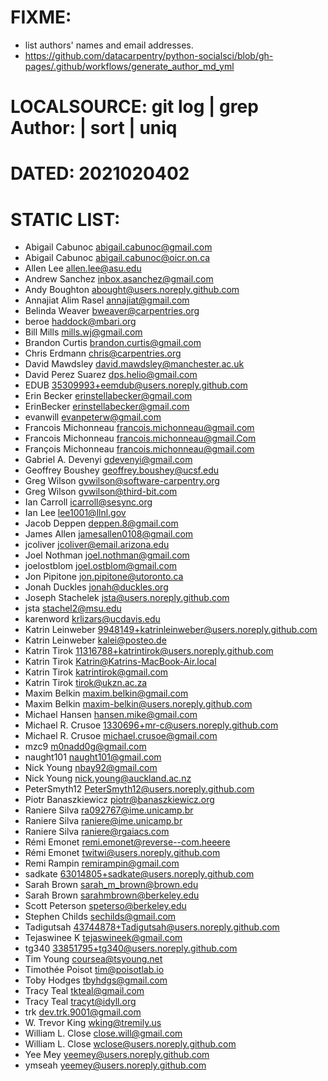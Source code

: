 # FIXME: 
* list authors' names and email addresses.
* https://github.com/datacarpentry/python-socialsci/blob/gh-pages/.github/workflows/generate_author_md_yml

# LOCALSOURCE: git log | grep Author: | sort | uniq
# DATED: 2021020402
# STATIC LIST:
* Abigail Cabunoc <abigail.cabunoc@gmail.com>
* Abigail Cabunoc <abigail.cabunoc@oicr.on.ca>
* Allen Lee <allen.lee@asu.edu>
* Andrew Sanchez <inbox.asanchez@gmail.com>
* Andy Boughton <abought@users.noreply.github.com>
* Annajiat Alim Rasel <annajiat@gmail.com>
* Belinda Weaver <bweaver@carpentries.org>
* beroe <haddock@mbari.org>
* Bill Mills <mills.wj@gmail.com>
* Brandon Curtis <brandon.curtis@gmail.com>
* Chris Erdmann <chris@carpentries.org>
* David Mawdsley <david.mawdsley@manchester.ac.uk>
* David Perez Suarez <dps.helio@gmail.com>
* EDUB <35309993+eemdub@users.noreply.github.com>
* Erin Becker <erinstellabecker@gmail.com>
* ErinBecker <erinstellabecker@gmail.com>
* evanwill <evanpeterw@gmail.com>
* Francois Michonneau <francois.michonneau@gmail.com>
* Francois Michonneau <francois.michonneau@gmail.Com>
* François Michonneau <francois.michonneau@gmail.com>
* Gabriel A. Devenyi <gdevenyi@gmail.com>
* Geoffrey Boushey <geoffrey.boushey@ucsf.edu>
* Greg Wilson <gvwilson@software-carpentry.org>
* Greg Wilson <gvwilson@third-bit.com>
* Ian Carroll <icarroll@sesync.org>
* Ian Lee <lee1001@llnl.gov>
* Jacob Deppen <deppen.8@gmail.com>
* James Allen <jamesallen0108@gmail.com>
* jcoliver <jcoliver@email.arizona.edu>
* Joel Nothman <joel.nothman@gmail.com>
* joelostblom <joel.ostblom@gmail.com>
* Jon Pipitone <jon.pipitone@utoronto.ca>
* Jonah Duckles <jonah@duckles.org>
* Joseph Stachelek <jsta@users.noreply.github.com>
* jsta <stachel2@msu.edu>
* karenword <krlizars@ucdavis.edu>
* Katrin Leinweber <9948149+katrinleinweber@users.noreply.github.com>
* Katrin Leinweber <kalei@posteo.de>
* Katrin Tirok <11316788+katrintirok@users.noreply.github.com>
* Katrin Tirok <Katrin@Katrins-MacBook-Air.local>
* Katrin Tirok <katrintirok@gmail.com>
* Katrin Tirok <tirok@ukzn.ac.za>
* Maxim Belkin <maxim.belkin@gmail.com>
* Maxim Belkin <maxim-belkin@users.noreply.github.com>
* Michael Hansen <hansen.mike@gmail.com>
* Michael R. Crusoe <1330696+mr-c@users.noreply.github.com>
* Michael R. Crusoe <michael.crusoe@gmail.com>
* mzc9 <m0nadd0g@gmail.com>
* naught101 <naught101@gmail.com>
* Nick Young <nbay92@gmail.com>
* Nick Young <nick.young@auckland.ac.nz>
* PeterSmyth12 <PeterSmyth12@users.noreply.github.com>
* Piotr Banaszkiewicz <piotr@banaszkiewicz.org>
* Raniere Silva <ra092767@ime.unicamp.br>
* Raniere Silva <raniere@ime.unicamp.br>
* Raniere Silva <raniere@rgaiacs.com>
* Rémi Emonet <remi.emonet@reverse--com.heeere>
* Rémi Emonet <twitwi@users.noreply.github.com>
* Remi Rampin <remirampin@gmail.com>
* sadkate <63014805+sadkate@users.noreply.github.com>
* Sarah Brown <sarah_m_brown@brown.edu>
* Sarah Brown <sarahmbrown@berkeley.edu>
* Scott Peterson <speterso@berkeley.edu>
* Stephen Childs <sechilds@gmail.com>
* Tadigutsah <43744878+Tadigutsah@users.noreply.github.com>
* Tejaswinee K <tejaswineek@gmail.com>
* tg340 <33851795+tg340@users.noreply.github.com>
* Tim Young <coursea@tsyoung.net>
* Timothée Poisot <tim@poisotlab.io>
* Toby Hodges <tbyhdgs@gmail.com>
* Tracy Teal <tkteal@gmail.com>
* Tracy Teal <tracyt@idyll.org>
* trk <dev.trk.9001@gmail.com>
* W. Trevor King <wking@tremily.us>
* William L. Close <close.will@gmail.com>
* William L. Close <wclose@users.noreply.github.com>
* Yee Mey <yeemey@users.noreply.github.com>
* ymseah <yeemey@users.noreply.github.com>
